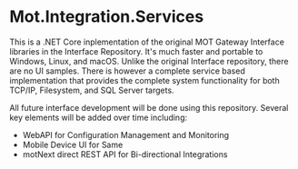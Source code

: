 # Mot.Integration.Services
This is a .NET Core inplementation of the original MOT Gateway Interface libraries in the Interface Repository.  It's much faster and portable to Windows, Linux, and macOS.  Unlike the original Interface repository, there are no UI samples. There is however a complete service based implementation that provides the complete system functionality for both TCP/IP, Filesystem, and SQL Server targets.

All future interface development will be done using this repository.  Several key elements will be added over time including:

* WebAPI for Configuration Management and Monitoring
* Mobile Device UI for Same
* motNext direct REST API for Bi-directional Integrations
